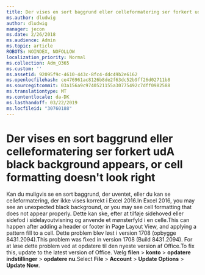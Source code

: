 ```yaml
---
title: Der vises en sort baggrund eller celleformatering ser forkert ud
ms.author: dludwig
author: dludwig
manager: jecon
ms.date: 2/26/2018
ms.audience: Admin
ms.topic: article
ROBOTS: NOINDEX, NOFOLLOW
localization_priority: Normal
ms.collection: Adm_O365
ms.custom: ''
ms.assetid: 92095f9c-4610-443c-8fc4-ddc49b2e6162
ms.openlocfilehash: ce476961ac8126b8de2f63dc52b9ff26d02711b8
ms.sourcegitcommit: 03a156a9c9740521155a30775492c7dff0982588
ms.translationtype: MT
ms.contentlocale: da-DK
ms.lasthandoff: 03/22/2019
ms.locfileid: "30760188"
---
```

# <a name="a-black-background-appears-or-cell-formatting-doesnt-look-right"></a><span data-ttu-id="f608e-102">Der vises en sort baggrund eller celleformatering ser forkert ud</span><span class="sxs-lookup"><span data-stu-id="f608e-102">A black background appears, or cell formatting doesn't look right</span></span>

<span data-ttu-id="f608e-103">Kan du muligvis se en sort baggrund, der uventet, eller du kan se celleformatering, der ikke vises korrekt i Excel 2016.</span><span class="sxs-lookup"><span data-stu-id="f608e-103">In Excel 2016, you may see an unexpected black background, or you may see cell formatting that does not appear properly.</span></span> <span data-ttu-id="f608e-104">Dette kan ske, efter at tilføje sidehoved eller sidefod i sidelayoutvisning og anvende et mønsterfyld i en celle.</span><span class="sxs-lookup"><span data-stu-id="f608e-104">This can happen after adding a header or footer in Page Layout View, and applying a pattern fill to a cell.</span></span> <span data-ttu-id="f608e-105">Dette problem blev løst i version 1708 (opbygge 8431.2094).</span><span class="sxs-lookup"><span data-stu-id="f608e-105">This problem was fixed in version 1708 (Build 8431.2094).</span></span> <span data-ttu-id="f608e-106">For at løse dette problem ved at opdatere til den nyeste version af Office.</span><span class="sxs-lookup"><span data-stu-id="f608e-106">To fix this, update to the latest version of Office.</span></span> <span data-ttu-id="f608e-107">Vælg **filen** \> **konto** \> **opdatere indstillinger** \> **opdatere nu**.</span><span class="sxs-lookup"><span data-stu-id="f608e-107">Select **File** \> **Account** \> **Update Options** \> **Update Now**.</span></span>
  

